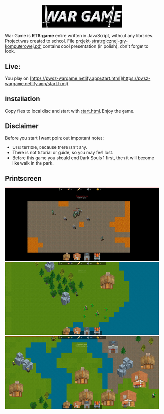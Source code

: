 <p align="center">
  <img src="./img/logo.jpg" /><br/>
</p>

War Game is **RTS-game** entire written in JavaScript, without any libraries. Project was created to school.
File [projekt-strategicznej-gry-komputerowej.pdf](./projekt-strategicznej-gry-komputerowej.pdf) contains cool presentation (in polish), don't forget to look.

## Live:
You play on [https://pwsz-wargame.netlify.app/start.html](https://pwsz-wargame.netlify.app/start.html) 

## Installation
Copy files to local disc and start with [start.html](./start.html). Enjoy the game.

## Disclaimer
Before you start I want point out important notes:
* UI is terrible, because there isn't any.
* There is not tutorial or guide, so you may feel lost.
* Before this game you should end Dark Souls 1 first, then it will become like walk in the park.




## Printscreen
<img src="./img/screen1.jpg" />
<img src="./img/screen2.jpg" />
<img src="./img/screen3.jpg" />
